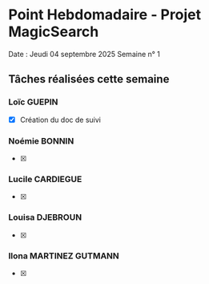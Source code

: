 # Point Hebdomadaire - Projet MagicSearch

Date : Jeudi 04 septembre 2025
Semaine n° 1

## Tâches réalisées cette semaine

### Loïc GUEPIN
- [x] Création du doc de suivi

### Noémie BONNIN
- [x] 

### Lucile CARDIEGUE
- [x] 

### Louisa DJEBROUN
- [x] 

### Ilona MARTINEZ GUTMANN
- [x] 